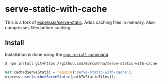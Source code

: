 # serve-static-with-cache

This is a fork of [expressjs/serve-static](https://github.com/expressjs/serve-static).
Adds caching files in memory. Also compresses files before caching. 

## Install

Installation is done using the
[`npm install` command](https://docs.npmjs.com/getting-started/installing-npm-packages-locally):

```sh
$ npm install git+https://github.com/Borcuhhha/serve-static-with-cache.git
```


```js
var cachedServeStatic = require('serve-static-with-cache');
express.user(cachedServeStatic(pathToStaticFiles));
```

